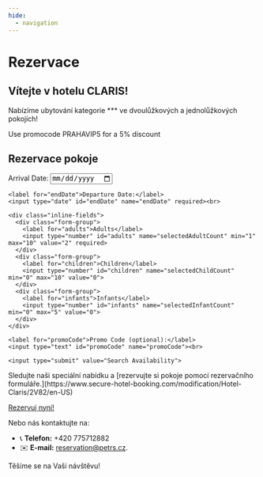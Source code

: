 ```yaml
---
hide:
  - navigation
---
```


# **Rezervace**

## Vítejte v hotelu CLARIS!

Nabízíme ubytování kategorie *** ve dvoulůžkových a jednolůžkových pokojích!
<div id="bookingFormWrapper">
<div class="booking-form-container">
  <div class="promo-sticker">Use promocode PRAHAVIP5 for a 5% discount</div>
  <h2>Rezervace pokoje</h2>
  <form id="hotelBookingForm">
    <label for="arrivalDate">Arrival Date:</label>
    <input type="date" id="arrivalDate" name="arrivalDate" required><br>

    <label for="endDate">Departure Date:</label>
    <input type="date" id="endDate" name="endDate" required><br>

    <div class="inline-fields">
      <div class="form-group">
        <label for="adults">Adults</label>
        <input type="number" id="adults" name="selectedAdultCount" min="1" max="10" value="2" required>
      </div>
      <div class="form-group">
        <label for="children">Children</label>
        <input type="number" id="children" name="selectedChildCount" min="0" max="10" value="0">
      </div>
      <div class="form-group">
        <label for="infants">Infants</label>
        <input type="number" id="infants" name="selectedInfantCount" min="0" max="5" value="0">
      </div>
    </div>

    <label for="promoCode">Promo Code (optional):</label>
    <input type="text" id="promoCode" name="promoCode"><br>

    <input type="submit" value="Search Availability">
  </form>
</div>
</div>
Sledujte naši speciální nabídku a [rezervujte si pokoje pomocí rezervačního formuláře.](https://www.secure-hotel-booking.com/modification/Hotel-Claris/2V82/en-US)

<a href="/reservation-form" class="reservation-fab" title="Rezervace">Rezervuj nyní!</a>

Nebo nás kontaktujte na:

- 📞 **Telefon:** +420 775712882
- ✉️ **E-mail:** reservation@petrs.cz.

Těšíme se na Vaši návštěvu!

<script>
  const arrivalInput = document.getElementById('arrivalDate');
  const endInput = document.getElementById('endDate');

  function formatDate(date) {
    return date.toISOString().split('T')[0]; // yyyy-mm-dd
  }

  function setDefaultDates() {
    const today = new Date();
    const tomorrow = new Date(today);
    tomorrow.setDate(today.getDate() + 1);

    const dayAfterTomorrow = new Date(today);
    dayAfterTomorrow.setDate(today.getDate() + 2);

    arrivalInput.value = formatDate(tomorrow);
    endInput.value = formatDate(dayAfterTomorrow);
  }

  function ensureEndDateAfterArrival() {
    const arrivalDate = new Date(arrivalInput.value);
    const endDate = new Date(endInput.value);

    if (arrivalDate >= endDate) {
      const newEndDate = new Date(arrivalDate);
      newEndDate.setDate(arrivalDate.getDate() + 1);
      endInput.value = formatDate(newEndDate);
    }
  }

  arrivalInput.addEventListener('change', ensureEndDateAfterArrival);

  document.getElementById('hotelBookingForm').addEventListener('submit', function(e) {
    e.preventDefault();

    const arrivalDate = arrivalInput.value;
    const endDate = endInput.value;
    const nights = (new Date(endDate) - new Date(arrivalDate)) / (1000 * 60 * 60 * 24);

    const adults = document.getElementById('adults').value;
    const children = document.getElementById('children').value;
    const infants = document.getElementById('infants').value;
    const promoCode = document.getElementById('promoCode').value;

    const baseUrl = 'https://www.secure-hotel-booking.com/d-edge/Hotel-Claris/2V82/cs-CZ/RoomSelection';
    let queryParams = `?language=cs&arrivalDate=${arrivalDate}&nights=${nights}&_ga=&guestCountSelector=ReadOnly&crossSell=false`;
    queryParams += `&selectedAdultCount=${adults}&selectedChildCount=${children}&selectedInfantCount=${infants}`;
    if (promoCode.trim()) {
      queryParams += `&promoCode=${encodeURIComponent(promoCode.trim())}`;
    }

    window.open(baseUrl + queryParams, '_blank');
  });

  setDefaultDates(); // Set defaults on page load
</script>
